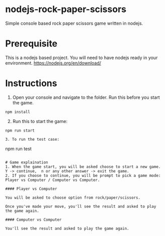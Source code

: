 # nodejs-rock-paper-scissors
Simple console based rock paper scissors game written in nodejs. 

# Prerequisite
This is a nodejs based project. You will need to have nodejs ready in your environment.
https://nodejs.org/en/download/

# Instructions
1. Open your console and navigate to the folder. Run this before you start the game. 
```
npm install
```
2. Run this to start the game:
```
npm run start

3. To run the test case:
```
npm run test
```

# Game explaination
1. When the game start, you will be asked choose to start a new game. Y -> continue,  n or any other answer -> exit the game.
2. If you choose to continue, you will be prompt to pick a game mode: Player vs Computer / Computer vs Computer.

#### Player vs Computer

You will be asked to choose option from rock/paper/scissors.

Once you've made your move, you'll see the result and asked to play the game again.

#### Computer vs Computer

You'll see the result and asked to play the game again.
